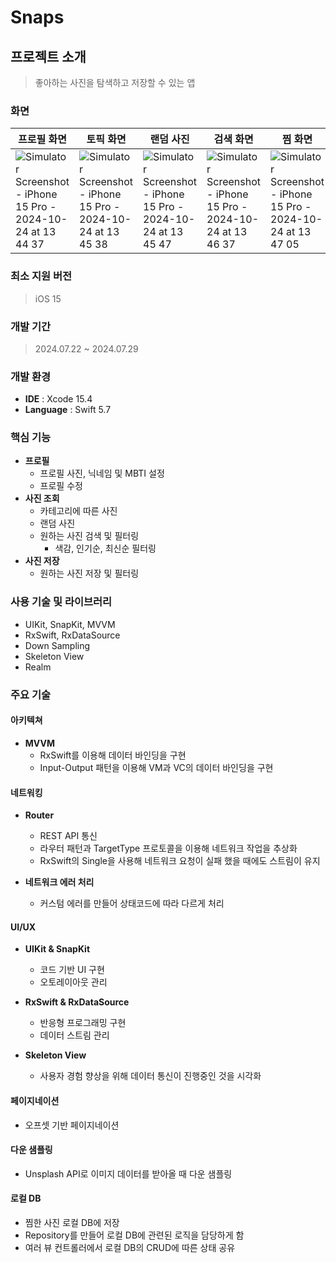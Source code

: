 # Snaps

## 프로젝트 소개
> 좋아하는 사진을 탐색하고 저장할 수 있는 앱

### 화면
| 프로필 화면 | 토픽 화면 | 랜덤 사진 | 검색 화면 | 찜 화면 | 상세 화면 |
| --- | --- | --- | --- | --- | --- |
| ![Simulator Screenshot - iPhone 15 Pro - 2024-10-24 at 13 44 37](https://github.com/user-attachments/assets/8c974864-c38e-4c67-ae90-c6846c8e93bd) | ![Simulator Screenshot - iPhone 15 Pro - 2024-10-24 at 13 45 38](https://github.com/user-attachments/assets/5ca84388-94a4-4b8c-997a-c21b9b2ad41a) | ![Simulator Screenshot - iPhone 15 Pro - 2024-10-24 at 13 45 47](https://github.com/user-attachments/assets/aa4ae323-a7e5-4838-9892-717c4eebb122) | ![Simulator Screenshot - iPhone 15 Pro - 2024-10-24 at 13 46 37](https://github.com/user-attachments/assets/822d8482-7af8-40b3-a105-59c42485f294) | ![Simulator Screenshot - iPhone 15 Pro - 2024-10-24 at 13 47 05](https://github.com/user-attachments/assets/e1d35ad4-aefc-483a-b33c-39f297fdebac) | ![Simulator Screenshot - iPhone 15 Pro - 2024-10-24 at 13 47 18](https://github.com/user-attachments/assets/0287467e-f720-4577-a73a-d573944278fe)
 
### 최소 지원 버전
> iOS 15

### 개발 기간
> 2024.07.22 ~ 2024.07.29

### 개발 환경
- **IDE** : Xcode 15.4
- **Language** : Swift 5.7

### 핵심 기능
- **프로필**
  - 프로필 사진, 닉네임 및 MBTI 설정
  - 프로필 수정
- **사진 조회**
  - 카테고리에 따른 사진
  - 랜덤 사진
  - 원하는 사진 검색 및 필터링
    - 색감, 인기순, 최신순 필터링
- **사진 저장**
  - 원하는 사진 저장 및 필터링

### 사용 기술 및 라이브러리
- UIKit, SnapKit, MVVM
- RxSwift, RxDataSource
- Down Sampling
- Skeleton View
- Realm

### 주요 기술
#### 아키텍쳐
- **MVVM**
  - RxSwift를 이용해 데이터 바인딩을 구현
  - Input-Output 패턴을 이용해 VM과 VC의 데이터 바인딩을 구현

#### 네트워킹
- **Router**
  - REST API 통신
  - 라우터 패턴과 TargetType 프로토콜을 이용해 네트워크 작업을 추상화
  - RxSwift의 Single을 사용해 네트워크 요청이 실패 했을 때에도 스트림이 유지

- **네트워크 에러 처리**
  - 커스텀 에러를 만들어 상태코드에 따라 다르게 처리

#### UI/UX
- **UIKit & SnapKit**
  - 코드 기반 UI 구현
  - 오토레이아웃 관리

- **RxSwift & RxDataSource**
  - 반응형 프로그래밍 구현
  - 데이터 스트림 관리

- **Skeleton View**
  - 사용자 경험 향상을 위해 데이터 통신이 진행중인 것을 시각화

#### 페이지네이션
  - 오프셋 기반 페이지네이션

#### 다운 샘플링
  - Unsplash API로 이미지 데이터를 받아올 때 다운 샘플링

#### 로컬 DB
  - 찜한 사진 로컬 DB에 저장
  - Repository를 만들어 로컬 DB에 관련된 로직을 담당하게 함
  - 여러 뷰 컨트롤러에서 로컬 DB의 CRUD에 따른 상태 공유

